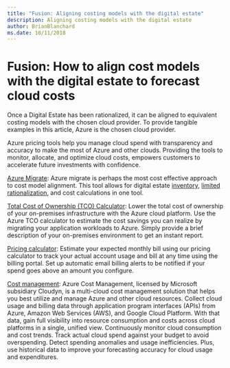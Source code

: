 ```yaml
---
title: "Fusion: Aligning costing models with the digital estate"
description: Aligning costing models with the digital estate
author: BrianBlanchard
ms.date: 10/11/2018
---
```


# Fusion: How to align cost models with the digital estate to forecast cloud costs

Once a Digital Estate has been rationalized, it can be aligned to equivalent costing models with the chosen cloud provider. To provide tangible examples in this article, Azure is the chosen cloud provider.

Azure pricing tools help you manage cloud spend with transparency and accuracy to make the most of Azure and other clouds. Providing the tools to monitor, allocate, and optimize cloud costs, empowers customers to accelerate future investments with confidence.

[Azure Migrate](/azure/migrate/migrate-overview): Azure migrate is perhaps the most cost effective approach to cost model alignment. This tool allows for digital estate [inventory](inventory.md), [limited rationalization](rationalize.md), and cost calculations in one tool. 

[Total Cost of Ownership (TCO) Calculator](https://www.tco.microsoft.com/): Lower the total cost of ownership of your on-premises infrastructure with the Azure cloud platform. Use the Azure TCO calculator to estimate the cost savings you can realize by migrating your application workloads to Azure. Simply provide a brief description of your on-premises environment to get an instant report.

[Pricing calculator](https://azure.microsoft.com/en-in/pricing/): Estimate your expected monthly bill using our pricing calculator to track your actual account usage and bill at any time using the billing portal. Set up automatic email billing alerts to be notified if your spend goes above an amount you configure.

[Cost management](https://azure.microsoft.com/en-in/services/cost-management/): Azure Cost Management, licensed by Microsoft subsidiary Cloudyn, is a multi-cloud cost management solution that helps you best utilize and manage Azure and other cloud resources. Collect cloud usage and billing data through application program interfaces (APIs) from Azure, Amazon Web Services (AWS), and Google Cloud Platform. With that data, gain full visibility into resource consumption and costs across cloud platforms in a single, unified view. Continuously monitor cloud consumption and cost trends. Track actual cloud spend against your budget to avoid overspending. Detect spending anomalies and usage inefficiencies. Plus, use historical data to improve your forecasting accuracy for cloud usage and expenditures.
